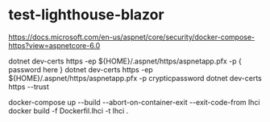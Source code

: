 # test-lighthouse-blazor

https://docs.microsoft.com/en-us/aspnet/core/security/docker-compose-https?view=aspnetcore-6.0

dotnet dev-certs https -ep ${HOME}/.aspnet/https/aspnetapp.pfx -p { password here }
dotnet dev-certs https -ep ${HOME}/.aspnet/https/aspnetapp.pfx -p crypticpassword
dotnet dev-certs https --trust


docker-compose up --build --abort-on-container-exit --exit-code-from lhci
docker build -f Dockerfil.lhci -t lhci .  